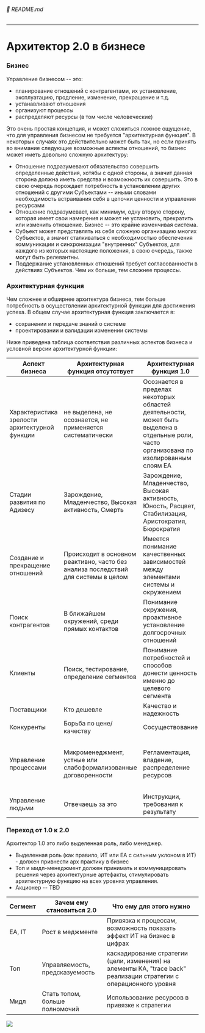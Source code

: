 ###### :orange_book: README.md

---
# Архитектор 2.0 в бизнесе

### Бизнес
Управление бизнесом -- это:
* планирование отношений с контрагентами, их установление, эксплуатацию, продление, изменение, прекращение и т.д.
* устанавливают отношения
* организуют процессы
* распределяют ресурсы (в том числе человеческие)

Это очень простая концепция, и может сложиться ложное ощущение, что для управления бизнесом не требуется "архитектурная функция". В некоторых случаях это действительно может быть так, но если принять во внимание следующие возможные аспекты отношений, то бизнес может иметь довольно сложную архитектуру:

* Отношение подразумевают обязательство совершить определенные действия, хотябы с одной стороны, а значит данная сторона должна иметь средства и возможность их совершить. Это в свою очередь порождает потребность в установлении других отношений с другими Субъектами -- иными словами необходимость встраивания себя в цепочки ценности и управления ресурсами
* Отношение подразумевает, как минимум, одну вторую сторону, которая имеет свои намерения и может не установить, прекратить или изменить отношение. Бизнес -- это крайне изменчивая система.
* Субъект может представлять из себя сложную организацию многих Субъектов, а значит сталкиваться с необходимостью обеспечения коммуникации и синхронизации "внутренних" Субъектов, для каждого из которых настоящие положения, в свою очередь, также могут быть релевантны.
* Поддержание установленных отношений требует согласованности в действиях Субъектов. Чем их больше, тем сложнее процессы.

### Архитектурная функция
Чем сложнее и обширнее архитектура бизнеса, тем больше потребность в осуществлении архитектурной функции для достижения успеха. В общем случае архитектурная функция заключается в:
* сохранении и передаче знаний о системе
* проектировании и валидации изменении системы
 
Ниже приведена таблица соответствия различных аспектов бизнеса и условной версии архитектурной функции:

|Аспект бизнеса|Архитектурная функция отсутствует|Архитектурная функция 1.0|Архитектурная функция 2.0|
|---|---|---|---|
|Характеристика зрелости архитектурной функции|не выделена, не осознается, не применяется систематически|Осознается в пределах некоторых областей деятельности, может быть выделена в отдельные роли, часто организована по изолированным слоям EA|Является систематической практикой на всех уровнях менеджмента|
|Стадии развития по Адизесу|Зарождение, Младенчество, Высокая активность, Смерть|Зарождение, Младенчество, Высокая активность, Юность, Расцвет, Стабилизация, Аристократия, Бюрократия|Зарождение, Младенчество, Высокая активность, Юность, Расцвет, Новые ветви|
|Создание и прекращение отношений|Происходит в основном реактивно, часто без анализа последствий для системы в целом|Имеется понимание качественных зависимостей между элементами системы и окружением|Осуществляется прогнозирование (количественное) последствий|
|Поиск контрагентов|В ближайшем окружений, среди прямых контактов|Понимание окружения, проактивное установление долгосрочных отношений|Формирование поля возможностей для привлечения контрагентов|
|Клиенты|Поиск, тестирование, определение сегментов|Понимание потребностей и способов донести ценность именно до целевого сегмента|Формирование потребности, создание сегментов|
|Поставщики|Кто дешевле|Качество и надежность|Инсорс, аутсорс|
|Конкуренты|Борьба по цене/качеству|Сосуществование|Синергия|
|Управление процессами|Микроменеджмент, устные или слабоформализованные договоренности|Регламентация, владение, распределение ресурсов|Сквозные цепочки ценности, количественные характеристики использования ресурсов, гибкое перераспределение|
|Управление людьми|Отвечаешь за это|Инструкции, требования к результату|Вклад, совладение|

### Переход от 1.0 к 2.0
Архитектор 1.0 это либо выделенная роль, либо менеджер.
* Выделенная роль (как правило, ИТ или EA с сильным уклоном в ИТ) - должен привнести арх практику в бизнес
* Топ и мидл-менеджмент должен принимать и коммуницировать решения через архитектурные артефакты, стимулировать архитектурную функцию на всех уровнях управления.
* Акционер -- TBD

|Сегмент|Зачем ему становиться 2.0|Что ему для этого нужно|
|---|---|---|
|EA, IT|Рост в меджменте|Привязка к процессам, возможность показать эффект ИТ на бизнес в цифрах|
|Топ|Управляемость, предсказуемость|каскадирование стратегии (цели, изменения) на элементы КА, "trace back" реализации стратегии c операционного уровня|
|Мидл|Стать топом, больше полномочий|Использование ресурсов в привязке к стратегии|


![](@document/eco_methodology_roadmap_graph)



